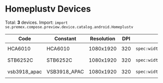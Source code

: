 # Homeplustv Devices

Total: **3** devices. Import: `import se.premex.compose.preview.device.catalog.android.Homeplustv`

| Code | Constant | Resolution | DPI | Compose Spec | Preview Usage |
|------|----------|------------|-----|-------------|---------------|
| HCA6010 | HCA6010 | 1080x1920 | 320 | `spec:width=1080px,height=1920px,dpi=320` | `@Preview(device = Homeplustv.HCA6010)` |
| STB6252C | STB6252C | 1080x1920 | 320 | `spec:width=1080px,height=1920px,dpi=320` | `@Preview(device = Homeplustv.STB6252C)` |
| vsb3918_apac | VSB3918_APAC | 1080x1920 | 320 | `spec:width=1080px,height=1920px,dpi=320` | `@Preview(device = Homeplustv.VSB3918_APAC)` |

<!-- Generated automatically. Do not edit manually. -->

